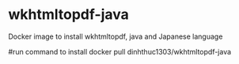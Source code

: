 # wkhtmltopdf-java
Docker image to install wkhtmltopdf, java and Japanese language

#run command to install
docker pull dinhthuc1303/wkhtmltopdf-java

